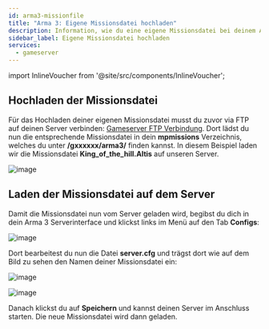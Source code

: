 ```yaml
---
id: arma3-missionfile
title: "Arma 3: Eigene Missionsdatei hochladen"
description: Information, wie du eine eigene Missionsdatei bei deinem Arma 3 Server von ZAP-Hosting hinzufügen kannst - ZAP-Hosting.com Dokumentation
sidebar_label: Eigene Missionsdatei hochladen
services:
  - gameserver
---
```


import InlineVoucher from '@site/src/components/InlineVoucher';

## Hochladen der Missionsdatei

Für das Hochladen deiner eigenen Missionsdatei musst du zuvor via FTP auf deinen Server verbinden: [Gameserver FTP Verbindung](gameserver-ftpaccess.md).
Dort lädst du nun die entsprechende Missionsdatei in dein **mpmissions** Verzeichnis, welches du unter **/gxxxxxx/arma3/** finden kannst.
In diesem Beispiel laden wir die Missionsdatei **King_of_the_hill.Altis** auf unseren Server.

![image](https://screensaver01.zap-hosting.com/index.php/s/K3tqTsTyZiFKZpr/preview)

<InlineVoucher />

## Laden der Missionsdatei auf dem Server

Damit die Missionsdatei nun vom Server geladen wird, begibst du dich in dein Arma 3 Serverinterface und klickst links im Menü auf den Tab **Configs**:

![image](https://screensaver01.zap-hosting.com/index.php/s/fYYxGQyXFzitC7n/preview)

Dort bearbeitest du nun die Datei **server.cfg** und trägst dort wie auf dem Bild zu sehen den Namen deiner Missionsdatei ein: 

![image](https://screensaver01.zap-hosting.com/index.php/s/oBtCmmgXLYTyZoe/preview)

![image](https://screensaver01.zap-hosting.com/index.php/s/wyppiEcFX9nbyt8/preview)

Danach klickst du auf **Speichern** und kannst deinen Server im Anschluss starten. Die neue Missionsdatei wird dann geladen.